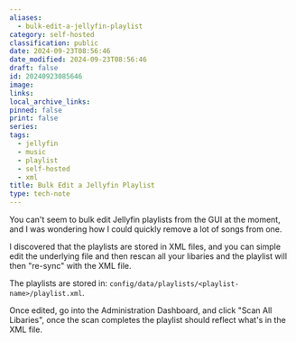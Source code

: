 ```yaml
---
aliases:
  - bulk-edit-a-jellyfin-playlist
category: self-hosted
classification: public
date: 2024-09-23T08:56:46
date_modified: 2024-09-23T08:56:46
draft: false
id: 20240923085646
image: 
links: 
local_archive_links: 
pinned: false
print: false
series: 
tags:
  - jellyfin
  - music
  - playlist
  - self-hosted
  - xml
title: Bulk Edit a Jellyfin Playlist
type: tech-note
---
```


You can't seem to bulk edit Jellyfin playlists from the GUI at the moment, and I was wondering how I could quickly remove a lot of songs from one.

I discovered that the playlists are stored in XML files, and you can simple edit the underlying file and then rescan all your libaries and the playlist will then "re-sync" with the XML file. 

The playlists are stored in: `config/data/playlists/<playlist-name>/playlist.xml`.

Once edited, go into the Administration Dashboard, and click "Scan All Libaries", once the scan completes the playlist should reflect what's in the XML file.